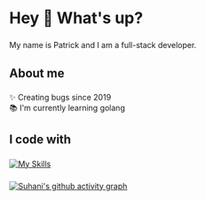 <h1 align="left">Hey 👋 What's up?</h1>

###

<p align="left">My name is Patrick and I am a full-stack developer.</p>

###

<h2 align="left">About me</h2>

###

<p align="left">✨ Creating bugs since 2019<br>📚 I'm currently learning golang</p>

###

<h2 align="left">I code with</h2>

###

[![My Skills](https://skillicons.dev/icons?i=nextjs,react,tailwindcss,nestjs,golang,typescript,docker,nodejs,postgresql,elysia,express,javascript)](https://skillicons.dev)

###
  [![Suhani's github activity graph](https://github-readme-activity-graph.vercel.app/graph?username=trickqz&theme=react&show_icons=true&hide_border=true&layout=compact)](https://github.com/suhaanigurjar/github-readme-activity-graph)
